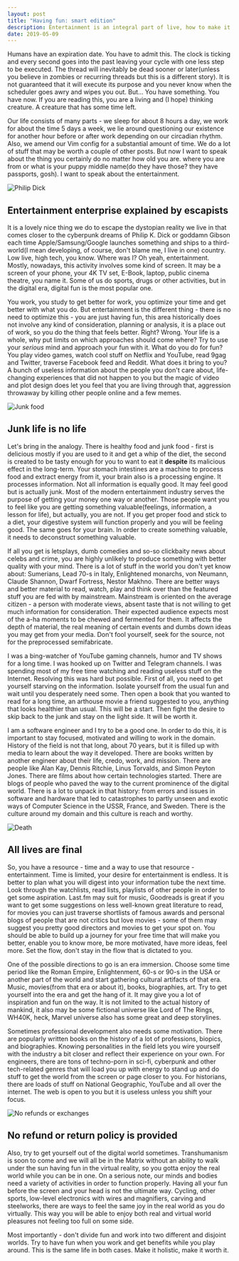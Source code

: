 ```yaml
---
layout: post
title: "Having fun: smart edition"
description: Entertainment is an integral part of live, how to make it better?
date: 2019-05-09
---
```


Humans have an expiration date. You have to admit this. The clock is ticking and every second goes into the past leaving your cycle with one less step to be executed. The thread will inevitably be dead sooner or later(unless you believe in zombies or recurring threads but this is a different story). It is not guaranteed that it will execute its purpose and you never know when the scheduler goes awry and wipes you out. But... You have something. You have now. If you are reading this, you are a living and (I hope) thinking creature. A creature that has some time left.

Our life consists of many parts - we sleep for about 8 hours a day, we work for about the time 5 days a week, we lie around questioning our existence for another hour before or after work depending on our circadian rhythm. Also, we amend our Vim config for a substantial amount of time. We do a lot of stuff that may be worth a couple of other posts. But now I want to speak about the thing you certainly do no matter how old you are. where you are from or what is your puppy middle name(do they have those? they have passports, gosh). I want to speak about the entertainment.

![Philip Dick](/assets/images/pdick.jpg)

## Entertainment enterprise explained by escapists

It is a lovely nice thing we do to escape the dystopian reality we live in that comes closer to the cyberpunk dreams of Philip K. Dick or goddamn Gibson each time Apple/Samsung/Google launches something and ships to a third-world(I mean developing, of course, don't blame me, I live in one) country. Low live, high tech, you know. Where was I? Oh yeah, entertainment. Mostly, nowadays, this activity involves some kind of screen. It may be a screen of your phone, your 4K TV set, E-Book, laptop, public cinema theatre, you name it. Some of us do sports, drugs or other activities, but in the digital era, digital fun is the most popular one.

You work, you study to get better for work, you optimize your time and get better with what you do. But entertainment is the different thing - there is no need to optimize this - you are just having fun, this area historically does not involve any kind of consideration, planning or analysis, it is a place out of work, so you do the thing that feels better. Right? Wrong. Your life is a whole, why put limits on which approaches should come where? Try to use your *serious* mind and approach your fun with it. What do you do for fun? You play video games, watch cool stuff on Netflix and YouTube, read 9gag and Twitter, traverse Facebook feed and Reddit. What does it bring to you? A bunch of useless information about the people you don't care about, life-changing experiences that did not happen to you but the magic of video and plot design does let you feel that you are living through that, aggression throwaway by killing other people online and a few memes.

![Junk food](/assets/images/junk_food.jpg)

## Junk life is no life

Let's bring in the analogy. There is healthy food and junk food - first is delicious mostly if you are used to it and get a whip of the diet, the second is created to be tasty enough for you to want to eat it **despite** its malicious effect in the long-term. Your stomach intestines are a machine to process food and extract energy from it, your brain also is a processing engine. It processes information. Not all information is equally good. It may feel good but is actually junk. Most of the modern entertainment industry serves the purpose of getting your money one way or another. Those people want you to feel like you are getting something valuable(feelings, information, a lesson for life), but actually, you are not. If you get proper food and stick to a diet, your digestive system will function properly and you will be feeling good. The same goes for your brain. In order to create something valuable, it needs to deconstruct something valuable.

If all you get is letsplays, dumb comedies and so-so clickbaity news about celebs and crime, you are highly unlikely to produce something with better quality with your mind. There is a lot of stuff in the world you don't yet know about: Sumerians, Lead 70-s in Italy, Enlightened monarchs, von Neumann, Claude Shannon, Dwarf Fortress, Nestor Makhno. There are better ways and better material to read, watch, play and think over than the featured stuff you are fed with by mainstream. Mainstream is oriented on the average citizen - a person with moderate views, absent taste that is not willing to get much information for consideration. Their expected audience expects most of the a-ha moments to be chewed and fermented for them. It affects the depth of material, the real meaning of certain events and dumbs down ideas you may get from your media. Don't fool yourself, seek for the source, not for the preprocessed semifabricate.

I was a bing-watcher of YouTube gaming channels, humor and TV shows for a long time. I was hooked up on Twitter and Telegram channels. I was spending most of my free time watching and reading useless stuff on the Internet. Resolving this was hard but possible. First of all, you need to get yourself starving on the information. Isolate yourself from the usual fun and wait until you desperately need some. Then open a book that you wanted to read for a long time, an arthouse movie a friend suggested to you, anything that looks healthier than usual. This will be a start. Then fight the desire to skip back to the junk and stay on the light side. It will be worth it.

I am a software engineer and I try to be a good one. In order to do this, it is important to stay focused, motivated and willing to work in the domain. History of the field is not that long, about 70 years, but it is filled up with media to learn about the way it developed. There are books written by another engineer about their life, credo, work, and mission. There are people like Alan Kay, Dennis Ritchie, Linus Torvalds, and Simon Peyton Jones. There are films about how certain technologies started. There are blogs of people who paved the way to the current prominence of the digital world. There is a lot to unpack in that history: from errors and issues in software and hardware that led to catastrophes to partly unseen and exotic ways of Computer Science in the USSR, France, and Sweden. There is the culture around my domain and this culture is reach and worthy.

![Death](/assets/images/death.jpg)

## All lives are final

 So, you have a resource - time and a way to use that resource - entertainment. Time is limited, your desire for entertainment is endless. It is better to plan what you will digest into your information tube the next time. Look through the watchlists, read lists, playlists of other people in order to get some aspiration. Last.fm may suit for music, Goodreads is great if you want to get some suggestions on less well-known great literature to read, for movies you can just traverse shortlists of famous awards and personal blogs of people that are not critics but love movies - some of them may suggest you pretty good directors and movies to get your spot on. You should be able to build up a journey for your free time that will make you better, enable you to know more, be more motivated, have more ideas, feel more. Set the flow, don't stay in the flow that is dictated to you.

One of the possible directions to go is an era immersion. Choose some time period like the Roman Empire, Enlightenment, 60-s or 90-s in the USA or another part of the world and start gathering cultural artifacts of that era. Music, movies(from that era or about it), books, biographies, art. Try to get yourself into the era and get the hang of it. It may give you a lot of inspiration and fun on the way. It is not limited to the actual history of mankind, it also may be some fictional universe like Lord of The Rings, WH40K, heck, Marvel universe also has some great and deep storylines.

Sometimes professional development also needs some motivation. There are popularly written books on the history of a lot of professions, biopics, and biographies. Knowing personalities in the field lets you wire yourself with the industry a bit closer and reflect their experience on your own. For engineers, there are tons of techno-porn in sci-fi, cyberpunk and other tech-related genres that will load you up with energy to stand up and do stuff to get the world from the screen or page closer to you. For historians, there are loads of stuff on National Geographic, YouTube and all over the internet. The web is open to you but it is useless unless you shift your focus.

![No refunds or exchanges](/assets/images/no_refunds.jpg)

## No refund or return policy is provided

Also, try to get yourself out of the digital world sometimes. Transhumanism is soon to come and we will all be in the Matrix without an ability to walk under the sun having fun in the virtual reality, so you gotta enjoy the real world while you can be in one. On a serious note, our minds and bodies need a variety of activities in order to function properly. Having all your fun before the screen and your head is not the ultimate way. Cycling, other sports, low-level electronics with wires and magnifiers, carving and steelworks, there are ways to feel the same joy in the real world as you do virtually. This way you will be able to enjoy both real and virtual world pleasures not feeling too full on some side.

Most importantly - don't divide fun and work into two different and disjoint worlds. Try to have fun when you work and get benefits while you play around. This is the same life in both cases. Make it holistic, make it worth it.
